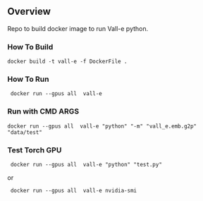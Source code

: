 ## Overview
Repo to build docker image to run Vall-e python.

### How To Build
```
docker build -t vall-e -f DockerFile .
```

### How To Run
```
 docker run --gpus all  vall-e
```

### Run with CMD ARGS
```
docker run --gpus all  vall-e "python" "-m" "vall_e.emb.g2p" "data/test"
```

### Test Torch GPU 
```
 docker run --gpus all  vall-e "python" "test.py"
```
or
```
 docker run --gpus all  vall-e nvidia-smi  
```